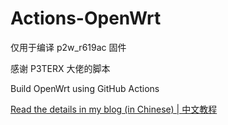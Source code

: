# Actions-OpenWrt
仅用于编译 p2w_r619ac 固件 

感谢 P3TERX 大佬的脚本

Build OpenWrt using GitHub Actions

[Read the details in my blog (in Chinese) | 中文教程](https://p3terx.com/archives/build-openwrt-with-github-actions.html)
